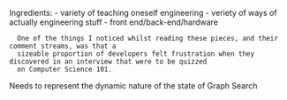 Ingredients:
        - variety of teaching oneself engineering
        - veriety of ways of actually engineering stuff - front end/back-end/hardware

      One of the things I noticed whilst reading these pieces, and their comment streams, was that a
      sizeable proportion of developers felt frustration when they discovered in an interview that were to be quizzed
      on Computer Science 101.


Needs to represent the dynamic nature of the state of Graph Search